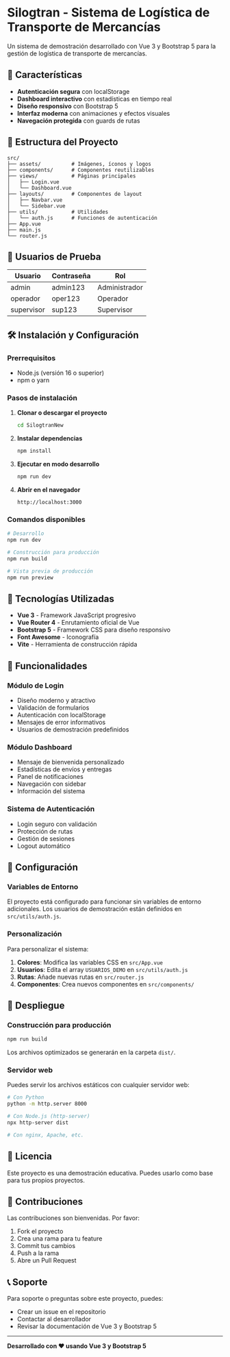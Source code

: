 # Silogtran - Sistema de Logística de Transporte de Mercancías

Un sistema de demostración desarrollado con Vue 3 y Bootstrap 5 para la gestión de logística de transporte de mercancías.

## 🚀 Características

- **Autenticación segura** con localStorage
- **Dashboard interactivo** con estadísticas en tiempo real
- **Diseño responsivo** con Bootstrap 5
- **Interfaz moderna** con animaciones y efectos visuales
- **Navegación protegida** con guards de rutas

## 📁 Estructura del Proyecto

```
src/
├── assets/          # Imágenes, íconos y logos
├── components/      # Componentes reutilizables
├── views/           # Páginas principales
│   ├── Login.vue
│   └── Dashboard.vue
├── layouts/         # Componentes de layout
│   ├── Navbar.vue
│   └── Sidebar.vue
├── utils/           # Utilidades
│   └── auth.js      # Funciones de autenticación
├── App.vue
├── main.js
└── router.js
```

## 🔐 Usuarios de Prueba

| Usuario    | Contraseña | Rol         |
|------------|------------|-------------|
| admin      | admin123   | Administrador |
| operador   | oper123    | Operador    |
| supervisor | sup123     | Supervisor  |

## 🛠️ Instalación y Configuración

### Prerrequisitos

- Node.js (versión 16 o superior)
- npm o yarn

### Pasos de instalación

1. **Clonar o descargar el proyecto**
   ```bash
   cd SilogtranNew
   ```

2. **Instalar dependencias**
   ```bash
   npm install
   ```

3. **Ejecutar en modo desarrollo**
   ```bash
   npm run dev
   ```

4. **Abrir en el navegador**
   ```
   http://localhost:3000
   ```

### Comandos disponibles

```bash
# Desarrollo
npm run dev

# Construcción para producción
npm run build

# Vista previa de producción
npm run preview
```

## 🎨 Tecnologías Utilizadas

- **Vue 3** - Framework JavaScript progresivo
- **Vue Router 4** - Enrutamiento oficial de Vue
- **Bootstrap 5** - Framework CSS para diseño responsivo
- **Font Awesome** - Iconografía
- **Vite** - Herramienta de construcción rápida

## 📱 Funcionalidades

### Módulo de Login
- Diseño moderno y atractivo
- Validación de formularios
- Autenticación con localStorage
- Mensajes de error informativos
- Usuarios de demostración predefinidos

### Módulo Dashboard
- Mensaje de bienvenida personalizado
- Estadísticas de envíos y entregas
- Panel de notificaciones
- Navegación con sidebar
- Información del sistema

### Sistema de Autenticación
- Login seguro con validación
- Protección de rutas
- Gestión de sesiones
- Logout automático

## 🔧 Configuración

### Variables de Entorno

El proyecto está configurado para funcionar sin variables de entorno adicionales. Los usuarios de demostración están definidos en `src/utils/auth.js`.

### Personalización

Para personalizar el sistema:

1. **Colores**: Modifica las variables CSS en `src/App.vue`
2. **Usuarios**: Edita el array `USUARIOS_DEMO` en `src/utils/auth.js`
3. **Rutas**: Añade nuevas rutas en `src/router.js`
4. **Componentes**: Crea nuevos componentes en `src/components/`

## 🚀 Despliegue

### Construcción para producción

```bash
npm run build
```

Los archivos optimizados se generarán en la carpeta `dist/`.

### Servidor web

Puedes servir los archivos estáticos con cualquier servidor web:

```bash
# Con Python
python -m http.server 8000

# Con Node.js (http-server)
npx http-server dist

# Con nginx, Apache, etc.
```

## 📄 Licencia

Este proyecto es una demostración educativa. Puedes usarlo como base para tus propios proyectos.

## 🤝 Contribuciones

Las contribuciones son bienvenidas. Por favor:

1. Fork el proyecto
2. Crea una rama para tu feature
3. Commit tus cambios
4. Push a la rama
5. Abre un Pull Request

## 📞 Soporte

Para soporte o preguntas sobre este proyecto, puedes:

- Crear un issue en el repositorio
- Contactar al desarrollador
- Revisar la documentación de Vue 3 y Bootstrap 5

---

**Desarrollado con ❤️ usando Vue 3 y Bootstrap 5**

